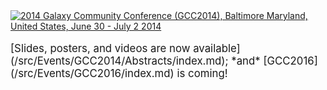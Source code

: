 <div class='center'><a href='/src/Events/GCC2014/index.md'><img src="/src/Images/Logos/GCC2014LogoWide600.png" alt="2014 Galaxy Community Conference (GCC2014), Baltimore Maryland, United States, June 30 - July 2 2014"  /></a>
<br /><br />
<span style="font-size: larger;"> [Slides, posters, and videos are now available](/src/Events/GCC2014/Abstracts/index.md);  *and* [GCC2016](/src/Events/GCC2016/index.md) is coming! </span>
<br /><br />
